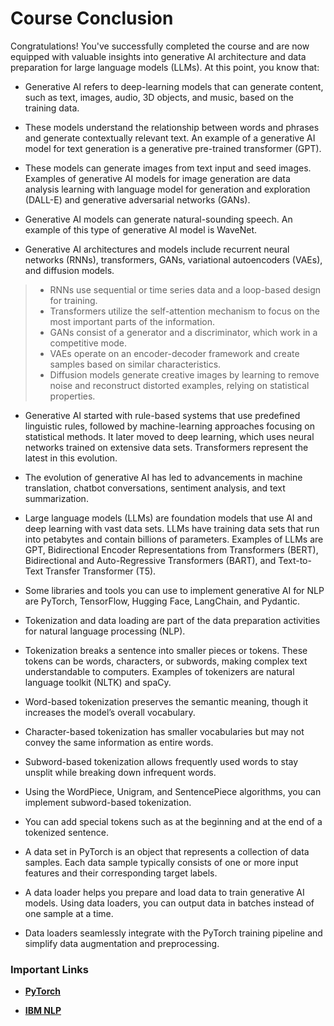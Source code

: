 # Course Conclusion

Congratulations! You've successfully completed the course and are now equipped with valuable insights into generative AI architecture and data preparation for large language models (LLMs). At this point, you know that:

* Generative AI refers to deep-learning models that can generate content, such as text, images, audio, 3D objects, and music, based on the training data.

* These models understand the relationship between words and phrases and generate contextually relevant text. An example of a generative AI model for text generation is a generative pre-trained transformer (GPT).

* These models can generate images from text input and seed images. Examples of generative AI models for image generation are data analysis learning with language model for generation and exploration (DALL-E) and generative adversarial networks (GANs).

* Generative AI models can generate natural-sounding speech. An example of this type of generative AI model is WaveNet.

* Generative AI architectures and models include recurrent neural networks (RNNs), transformers, GANs, variational autoencoders (VAEs), and diffusion models.

> * RNNs use sequential or time series data and a loop-based design for training.
> * Transformers utilize the self-attention mechanism to focus on the most important parts of the information.
> * GANs consist of a generator and a discriminator, which work in a competitive mode.
> * VAEs operate on an encoder-decoder framework and create samples based on similar characteristics.
> * Diffusion models generate creative images by learning to remove noise and reconstruct distorted examples, relying on statistical properties.

* Generative AI started with rule-based systems that use predefined linguistic rules, followed by machine-learning approaches focusing on statistical methods. It later moved to deep learning, which uses neural networks trained on extensive data sets. Transformers represent the latest in this evolution.

* The evolution of generative AI has led to advancements in machine translation, chatbot conversations, sentiment analysis, and text summarization.

* Large language models (LLMs) are foundation models that use AI and deep learning with vast data sets. LLMs have training data sets that run into petabytes and contain billions of parameters. Examples of LLMs are GPT, Bidirectional Encoder Representations from Transformers (BERT), Bidirectional and Auto-Regressive Transformers (BART), and Text-to-Text Transfer Transformer (T5).

* Some libraries and tools you can use to implement generative AI for NLP are PyTorch, TensorFlow, Hugging Face, LangChain, and Pydantic.

* Tokenization and data loading are part of the data preparation activities for natural language processing (NLP).

* Tokenization breaks a sentence into smaller pieces or tokens. These tokens can be words, characters, or subwords, making complex text understandable to computers. Examples of tokenizers are natural language toolkit (NLTK) and spaCy.

* Word-based tokenization preserves the semantic meaning, though it increases the model’s overall vocabulary.

* Character-based tokenization has smaller vocabularies but may not convey the same information as entire words.

* Subword-based tokenization allows frequently used words to stay unsplit while breaking down infrequent words.

* Using the WordPiece, Unigram, and SentencePiece algorithms, you can implement subword-based tokenization.

* You can add special tokens such as <bos> at the beginning and <eos> at the end of a tokenized sentence.

* A data set in PyTorch is an object that represents a collection of data samples. Each data sample typically consists of one or more input features and their corresponding target labels.

* A data loader helps you prepare and load data to train generative AI models. Using data loaders, you can output data in batches instead of one sample at a time.

* Data loaders seamlessly integrate with the PyTorch training pipeline and simplify data augmentation and preprocessing.

### Important Links

* [**PyTorch**](https://pytorch.org/)

* [**IBM NLP**](https://www.ibm.com/topics/natural-language-processing)
